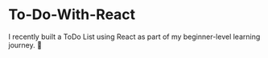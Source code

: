 # To-Do-With-React
I recently built a ToDo List using React as part of my beginner-level learning journey. 🚀 

